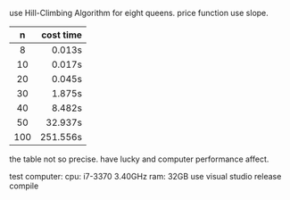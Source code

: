 use Hill-Climbing Algorithm for eight queens. 
price function use slope.

| n  | cost time |
|:--:|----------:|
| 8 |      0.013s|
| 10|      0.017s|
| 20|      0.045s|
| 30|      1.875s|
| 40|      8.482s|
| 50|     32.937s|
|100|    251.556s|

the table not so precise.
have lucky and computer performance affect.

test computer: 
  cpu: i7-3370 3.40GHz
  ram: 32GB
  use visual studio release compile
